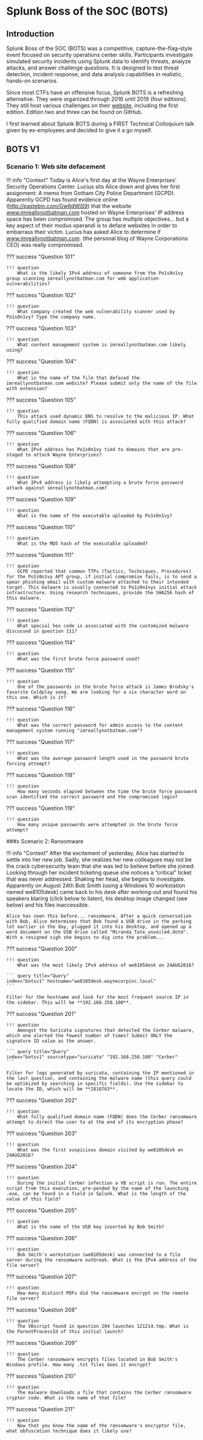 # Splunk Boss of the SOC (BOTS)

## Introduction
Splunk Boss of the SOC (BOTS) was a competitive, capture-the-flag–style event focused on security operations center skills. Participants investigate simulated security incidents using Splunk data to identify threats, analyze attacks, and answer challenge questions. It is designed to test threat detection, incident response, and data analysis capabilities in realistic, hands-on scenarios.

Since most CTFs have an offensive focus, Splunk BOTS is a refreshing alternative. They were organized through 2016 until 2019 (four editions). They still host various challenges on their [website](https://bots.splunk.com/), including the first edition. Edition two and three can be found on GitHub. 

I first learned about Splunk BOTS during a FIRST Technical Colloquium talk given by ex-employees and decided to give it a go myself. 

## BOTS V1

### Scenario 1: Web site defacement


!!! info "Context"
    Today is Alice's first day at the Wayne Enterprises' Security Operations Center. Lucius sits Alice down and gives her first assignment: A memo from Gotham City Police Department (GCPD). Apparently GCPD has found evidence online (http://pastebin.com/Gw6dWjS9) that the website www.imreallynotbatman.com hosted on Wayne Enterprises' IP address space has been compromised. The group has multiple objectives... but a key aspect of their modus operandi is to deface websites in order to embarrass their victim. Lucius has asked Alice to determine if www.imreallynotbatman.com. (the personal blog of Wayne Corporations CEO) was really compromised.

??? success "Question 101"  
    
    !!! question 
        What is the likely IPv4 address of someone from the Po1s0n1vy group scanning imreallynotbatman.com for web application vulnerabilities?

??? success "Question 102"  
    
    !!! question 
        What company created the web vulnerability scanner used by Po1s0n1vy? Type the company name.

??? success "Question 103"  
    
    !!! question 
        What content management system is imreallynotbatman.com likely using?

??? success "Question 104"  
    
    !!! question 
        What is the name of the file that defaced the imreallynotbatman.com website? Please submit only the name of the file with extension?

??? success "Question 105"  
    
    !!! question 
        This attack used dynamic DNS to resolve to the malicious IP. What fully qualified domain name (FQDN) is associated with this attack?

??? success "Question 106"  
    
    !!! question 
        What IPv4 address has Po1s0n1vy tied to domains that are pre-staged to attack Wayne Enterprises?

??? success "Question 108"  
    
    !!! question 
        What IPv4 address is likely attempting a brute force password attack against imreallynotbatman.com?

??? success "Question 109"  
    
    !!! question 
        What is the name of the executable uploaded by Po1s0n1vy? 

??? success "Question 110"  
    
    !!! question 
        What is the MD5 hash of the executable uploaded?

??? success "Question 111"  
    
    !!! question 
        GCPD reported that common TTPs (Tactics, Techniques, Procedures) for the Po1s0n1vy APT group, if initial compromise fails, is to send a spear phishing email with custom malware attached to their intended target. This malware is usually connected to Po1s0n1vys initial attack infrastructure. Using research techniques, provide the SHA256 hash of this malware.

??? success "Question 112"  
    
    !!! question 
        What special hex code is associated with the customized malware discussed in question 111?

??? success "Question 114"  
    
    !!! question 
        What was the first brute force password used?

??? success "Question 115"  
    
    !!! question 
        One of the passwords in the brute force attack is James Brodsky's favorite Coldplay song. We are looking for a six character word on this one. Which is it?

??? success "Question 116"  
    
    !!! question 
        What was the correct password for admin access to the content management system running "imreallynotbatman.com"?

??? success "Question 117"  
    
    !!! question 
        What was the average password length used in the password brute forcing attempt?

??? success "Question 118"  
    
    !!! question 
        How many seconds elapsed between the time the brute force password scan identified the correct password and the compromised login? 

??? success "Question 119"  
    
    !!! question 
        How many unique passwords were attempted in the brute force attempt?

###x Scenario 2: Ransomware

!!! info "Context"
    After the excitement of yesterday, Alice has started to settle into her new job. Sadly, she realizes her new colleagues may not be the crack cybersecurity team that she was led to believe before she joined. Looking through her incident ticketing queue she notices a “critical” ticket that was never addressed. Shaking her head, she begins to investigate. Apparently on August 24th Bob Smith (using a Windows 10 workstation named we8105desk) came back to his desk after working-out and found his speakers blaring (click below to listen), his desktop image changed (see below) and his files inaccessible.

    Alice has seen this before... ransomware. After a quick conversation with Bob, Alice determines that Bob found a USB drive in the parking lot earlier in the day, plugged it into his desktop, and opened up a word document on the USB drive called "Miranda_Tate_unveiled.dotm". With a resigned sigh she begins to dig into the problem...


??? success "Question 200"  
    
    !!! question 
        What was the most likely IPv4 address of we8105desk on 24AUG2016?

    ``` query title="Query"
    index="botsv1" hostname="we8105desk.waynecorpinc.local"
    ```

    Filter for the hostname and look for the most frequent source IP in the sidebar. This will be **192.168.250.100**.

??? success "Question 201"  
    
    !!! question 
        Amongst the Suricata signatures that detected the Cerber malware, which one alerted the fewest number of times? Submit ONLY the signature ID value as the answer.

    ``` query title="Query"
    index="botsv1" sourcetype="suricata" "192.168.250.100" "Cerber"
    ```

    Filter for logs generated by suricata, containing the IP mentioned in the last question, and containing the malware name (this query could be optimized by searching in specific fields). Use the sidebar to locate the ID, which will be **2816763**. 

??? success "Question 202"  
    
    !!! question 
        What fully qualified domain name (FQDN) does the Cerber ransomware attempt to direct the user to at the end of its encryption phase?

??? success "Question 203"  
    
    !!! question 
        What was the first suspicious domain visited by we8105desk on 24AUG2016?

??? success "Question 204"  
    
    !!! question 
        During the initial Cerber infection a VB script is run. The entire script from this execution, pre-pended by the name of the launching .exe, can be found in a field in Splunk. What is the length of the value of this field?

??? success "Question 205"  
    
    !!! question 
        What is the name of the USB key inserted by Bob Smith?

??? success "Question 206"  
    
    !!! question 
        Bob Smith's workstation (we8105desk) was connected to a file server during the ransomware outbreak. What is the IPv4 address of the file server?

??? success "Question 207"  
    
    !!! question 
        How many distinct PDFs did the ransomware encrypt on the remote file server? 

??? success "Question 208"  
    
    !!! question 
        The VBscript found in question 204 launches 121214.tmp. What is the ParentProcessId of this initial launch?

??? success "Question 209"  
    
    !!! question 
        The Cerber ransomware encrypts files located in Bob Smith's Windows profile. How many .txt files does it encrypt?

??? success "Question 210"  
    
    !!! question 
        The malware downloads a file that contains the Cerber ransomware cryptor code. What is the name of that file? 

??? success "Question 211"  
    
    !!! question 
        Now that you know the name of the ransomware's encryptor file, what obfuscation technique does it likely use?
